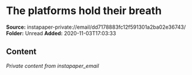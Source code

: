 # The platforms hold their breath

**Source:** instapaper-private://email/dd7178883fc12f591301a2ba02e36743/
**Folder:** Unread
**Added:** 2020-11-03T17:03:33




## Content
*Private content from instapaper_email*
